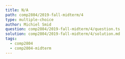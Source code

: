 ```yaml
---
title: N/A
path: comp2804/2019-fall-midterm/4
type: multiple-choice
author: Michiel Smid
question: comp2804/2019-fall-midterm/4/question.ts
solution: comp2804/2019-fall-midterm/4/solution.md
tags:
  - comp2804
  - comp2804-midterm
---
```

